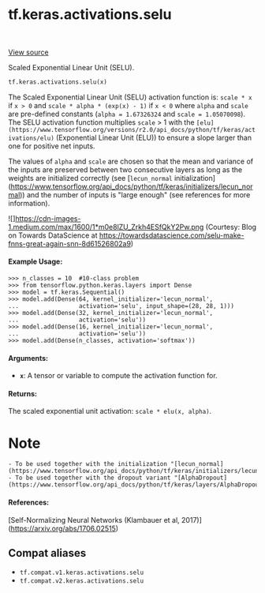 <div itemscope itemtype="http://developers.google.com/ReferenceObject">
<meta itemprop="name" content="tf.keras.activations.selu" />
<meta itemprop="path" content="Stable" />
</div>

# tf.keras.activations.selu

<!-- Insert buttons and diff -->

<table class="tfo-notebook-buttons tfo-api" align="left">
</table>

<a target="_blank" href="/code/stable/tensorflow/python/keras/activations.py">View source</a>



Scaled Exponential Linear Unit (SELU).

``` python
tf.keras.activations.selu(x)
```



<!-- Placeholder for "Used in" -->

The Scaled Exponential Linear Unit (SELU) activation function is:
`scale * x` if `x > 0` and `scale * alpha * (exp(x) - 1)` if `x < 0`
where `alpha` and `scale` are pre-defined constants
(`alpha = 1.67326324`
and `scale = 1.05070098`).
The SELU activation function multiplies  `scale` > 1 with the
`[elu](https://www.tensorflow.org/versions/r2.0/api_docs/python/tf/keras/activations/elu)`
(Exponential Linear Unit (ELU)) to ensure a slope larger than one
for positive net inputs.

The values of `alpha` and `scale` are
chosen so that the mean and variance of the inputs are preserved
between two consecutive layers as long as the weights are initialized
correctly (see [`lecun_normal` initialization]
(https://www.tensorflow.org/api_docs/python/tf/keras/initializers/lecun_normal))
and the number of inputs is "large enough"
(see references for more information).

![]https://cdn-images-1.medium.com/max/1600/1*m0e8lZU_Zrkh4ESfQkY2Pw.png
(Courtesy: Blog on Towards DataScience at
https://towardsdatascience.com/selu-make-fnns-great-again-snn-8d61526802a9)

#### Example Usage:



```
>>> n_classes = 10  #10-class problem
>>> from tensorflow.python.keras.layers import Dense
>>> model = tf.keras.Sequential()
>>> model.add(Dense(64, kernel_initializer='lecun_normal',
...                 activation='selu', input_shape=(28, 28, 1)))
>>> model.add(Dense(32, kernel_initializer='lecun_normal',
...                 activation='selu'))
>>> model.add(Dense(16, kernel_initializer='lecun_normal',
...                 activation='selu'))
>>> model.add(Dense(n_classes, activation='softmax'))
```

#### Arguments:


* <b>`x`</b>: A tensor or variable to compute the activation function for.


#### Returns:

The scaled exponential unit activation: `scale * elu(x, alpha)`.


# Note
    - To be used together with the initialization "[lecun_normal]
    (https://www.tensorflow.org/api_docs/python/tf/keras/initializers/lecun_normal)".
    - To be used together with the dropout variant "[AlphaDropout]
    (https://www.tensorflow.org/api_docs/python/tf/keras/layers/AlphaDropout)".

#### References:

[Self-Normalizing Neural Networks (Klambauer et al, 2017)]
(https://arxiv.org/abs/1706.02515)


## Compat aliases

* `tf.compat.v1.keras.activations.selu`
* `tf.compat.v2.keras.activations.selu`

